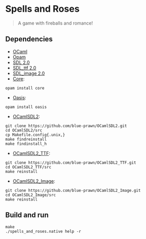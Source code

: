 Spells and Roses
================

> A game with fireballs and romance!

Dependencies
------------

* [OCaml](http://ocaml.org/)
* [Opam](http://opam.ocaml.org/)
* [SDL 2.0](http://libsdl.org/)
* [SDL_ttf 2.0](http://www.libsdl.org/projects/SDL_ttf/)
* [SDL_image 2.0](http://www.libsdl.org/projects/SDL_image/)
* [Core](https://github.com/janestreet/core):

~~~~
opam install core
~~~~

* [Oasis](https://github.com/ocaml/oasis):

~~~~
opam install oasis
~~~~

* [OCamlSDL2](https://github.com/blue-prawn/OCamlSDL2):

~~~~
git clone https://github.com/blue-prawn/OCamlSDL2.git
cd OCamlSDL2/src
cp Makefile.config{.unix,}
make findreinstall
make findinstall_h
~~~~

* [OCamlSDL2_TTF](https://github.com/blue-prawn/OCamlSDL2_TTF):

~~~~
git clone https://github.com/blue-prawn/OCamlSDL2_TTF.git
cd OCamlSDL2_TTF/src
make reinstall
~~~~

* [OCamlSDL2_Image](https://github.com/blue-prawn/OCamlSDL2_Image):

~~~~
git clone https://github.com/blue-prawn/OCamlSDL2_Image.git
cd OCamlSDL2_Image/src
make reinstall
~~~~

Build and run
-------------

    make
    ./spells_and_roses.native help -r
